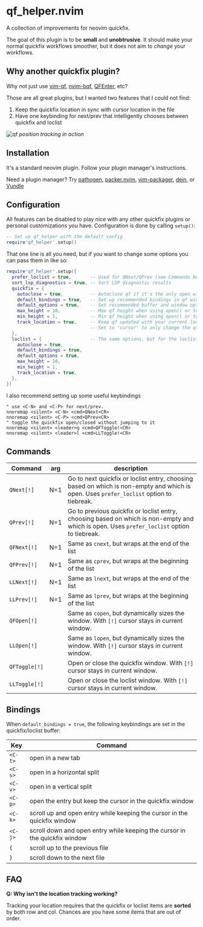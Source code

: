# qf_helper.nvim
A collection of improvements for neovim quickfix.

The goal of this plugin is to be **small** and **unobtrusive**. It should make
your normal quickfix workflows smoother, but it does not aim to *change* your
workflows.

## Why another quickfix plugin?

Why not just use [vim-qf](https://github.com/romainl/vim-qf),
[nvim-bqf](https://github.com/kevinhwang91/nvim-bqf),
[QFEnter](https://github.com/yssl/QFEnter), etc?

Those are all great plugins, but I wanted two features that I could not find:

1. Keep the quickfix location in sync with cursor location in the file
2. Have one keybinding for next/prev that intelligently chooses between quickfix and loclist

![qf](https://user-images.githubusercontent.com/506791/122135288-0e910a00-cdf5-11eb-9273-2f68a2b23157.gif)
*position tracking in action*

## Installation

It's a standard neovim plugin. Follow your plugin manager's instructions.

Need a plugin manager? Try [pathogen](https://github.com/tpope/vim-pathogen), [packer.nvim](https://github.com/wbthomason/packer.nvim), [vim-packager](https://github.com/kristijanhusak/vim-packager), [dein](https://github.com/Shougo/dein.vim), or [Vundle](https://github.com/VundleVim/Vundle.vim)

## Configuration

All features can be disabled to play nice with any other quickfix plugins or
personal customizations you have. Configuration is done by calling `setup()`:

```lua
-- Set up qf_helper with the default config
require'qf_helper'.setup()
```

That one line is all you need, but if you want to change some options you can
pass them in like so:
```lua
require'qf_helper'.setup({
  prefer_loclist = true,       -- Used for QNext/QPrev (see Commands below)
  sort_lsp_diagnostics = true, -- Sort LSP diagnostic results
  quickfix = {
    autoclose = true,          -- Autoclose qf if it's the only open window
    default_bindings = true,   -- Set up recommended bindings in qf window
    default_options = true,    -- Set recommended buffer and window options
    max_height = 10,           -- Max qf height when using open() or toggle()
    min_height = 1,            -- Min qf height when using open() or toggle()
    track_location = true,     -- Keep qf updated with your current location
                               -- Set to 'cursor' to only change the qf cursor location
  },
  loclist = {                  -- The same options, but for the loclist
    autoclose = true,
    default_bindings = true,
    default_options = true,
    max_height = 10,
    min_height = 1,
    track_location = true,
  },
})
```

I also recommend setting up some useful keybindings
```vim
" use <C-N> and <C-P> for next/prev.
nnoremap <silent> <C-N> <cmd>QNext<CR>
nnoremap <silent> <C-P> <cmd>QPrev<CR>
" toggle the quickfix open/closed without jumping to it
nnoremap <silent> <leader>q <cmd>QFToggle!<CR>
nnoremap <silent> <leader>l <cmd>LLToggle!<CR>
```

## Commands
Command       | arg | description
-------       | --- | -----------
`QNext[!]`    | N=1 | Go to next quickfix or loclist entry, choosing based on which is non-empty and which is open. Uses `prefer_loclist` option to tiebreak.
`QPrev[!]`    | N=1 | Go to previous quickfix or loclist entry, choosing based on which is non-empty and which is open. Uses `prefer_loclist` option to tiebreak.
`QFNext[!]`   | N=1 | Same as `cnext`, but wraps at the end of the list
`QFPrev[!]`   | N=1 | Same as `cprev`, but wraps at the beginning of the list
`LLNext[!]`   | N=1 | Same as `lnext`, but wraps at the end of the list
`LLPrev[!]`   | N=1 | Same as `lprev`, but wraps at the beginning of the list
`QFOpen[!]`   |     | Same as `copen`, but dynamically sizes the window. With `[!]` cursor stays in current window.
`LLOpen[!]`   |     | Same as `lopen`, but dynamically sizes the window. With `[!]` cursor stays in current window.
`QFToggle[!]` |     | Open or close the quickfix window. With `[!]` cursor stays in current window.
`LLToggle[!]` |     | Open or close the loclist window. With `[!]` cursor stays in current window.

## Bindings
When `default_bindings = true`, the following keybindings are set in the
quickfix/loclist buffer:

Key     | Command
---     | -------
`<C-t>` | open in a new tab
`<C-s>` | open in a horizontal split
`<C-v>` | open in a vertical split
`<C-p>` | open the entry but keep the cursor in the quickfix window
`<C-k>` | scroll up and open entry while keeping the cursor in the quickfix window
`<C-j>` | scroll down and open entry while keeping the cursor in the quickfix window
`{`     | scroll up to the previous file
`}`     | scroll down to the next file

## FAQ

**Q: Why isn't the location tracking working?**

Tracking your location requires that the quickfix or loclist items are
**sorted** by both row and col. Chances are you have some items that are out of
order.
